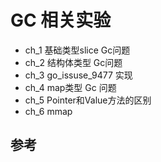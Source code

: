 # GC 相关实验

- ch_1 基础类型slice Gc问题  
- ch_2 结构体类型 Gc问题
- ch_3 go_issuse_9477 实现
- ch_4 map类型 Gc 问题
- ch_5 Pointer和Value方法的区别
- ch_6 mmap

## 参考